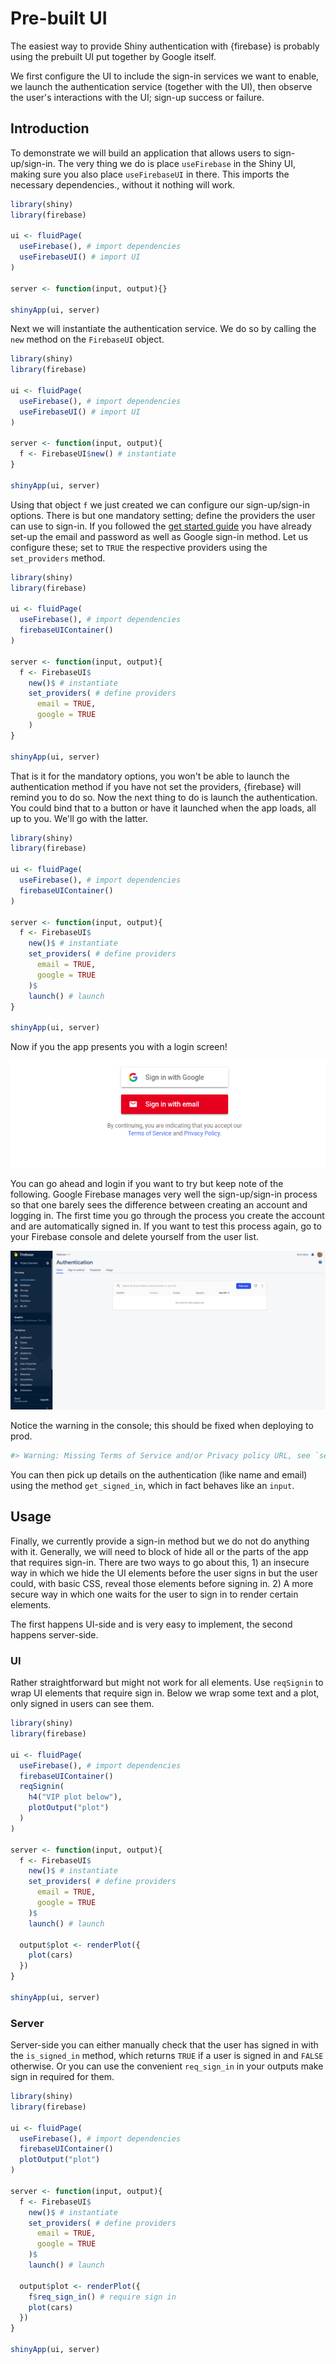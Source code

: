 # Pre-built UI

The easiest way to provide Shiny authentication with {firebase} is probably using the prebuilt UI put together by Google itself.

We first configure the UI to include the sign-in services we want to enable, we launch the authentication service (together with the UI), then observe the user's interactions with the UI; sign-up success or failure.

## Introduction

To demonstrate we will build an application that allows users to sign-up/sign-in. The very thing we do is place `useFirebase` in the Shiny UI, making sure you also place `useFirebaseUI` in there. This imports the necessary dependencies., without it nothing will work.

```r
library(shiny)
library(firebase)

ui <- fluidPage(
  useFirebase(), # import dependencies
  useFirebaseUI() # import UI
)

server <- function(input, output){}

shinyApp(ui, server)
```

Next we will instantiate the authentication service. We do so by calling the `new` method on the `FirebaseUI` object.

```r
library(shiny)
library(firebase)

ui <- fluidPage(
  useFirebase(), # import dependencies
  useFirebaseUI() # import UI
)

server <- function(input, output){
  f <- FirebaseUI$new() # instantiate
}

shinyApp(ui, server)
```

Using that object `f` we just created we can configure our sign-up/sign-in options. There is but one mandatory setting; define the providers the user can use to sign-in. If you followed the [get started guide](/guide/get-started/) you have already set-up the email and password as well as Google sign-in method. Let us configure these; set to `TRUE` the respective providers using the `set_providers` method.

```r
library(shiny)
library(firebase)

ui <- fluidPage(
  useFirebase(), # import dependencies
  firebaseUIContainer()
)

server <- function(input, output){
  f <- FirebaseUI$
    new()$ # instantiate
    set_providers( # define providers
      email = TRUE, 
      google = TRUE
    )
}

shinyApp(ui, server)
```

That is it for the mandatory options, you won't be able to launch the authentication method if you have not set the providers, {firebase} will remind you to do so. Now the next thing to do is launch the authentication. You could bind that to a button or have it launched when the app loads, all up to you. We'll go with the latter.

```r
library(shiny)
library(firebase)

ui <- fluidPage(
  useFirebase(), # import dependencies
  firebaseUIContainer()
)

server <- function(input, output){
  f <- FirebaseUI$
    new()$ # instantiate
    set_providers( # define providers
      email = TRUE, 
      google = TRUE
    )$
    launch() # launch
}

shinyApp(ui, server)
```
Now if you the app presents you with a login screen! 

![Login with email or Google](ui_simple.png)

You can go ahead and login if you want to try but keep note of the following. Google Firebase manages very well the sign-up/sign-in process so that one barely sees the difference between creating an account and logging in. The first time you go through the process you create the account and are automatically signed in. If you want to test this process again, go to your Firebase console and delete yourself from the user list. 

![Users signed up - delete or add from the console](fireblaze_users.png)

Notice the warning in the console; this should be fixed when deploying to prod.

```r
#> Warning: Missing Terms of Service and/or Privacy policy URL, see `set_tos_url` and `set_privacy_policy_url` methods
```

You can then pick up details on the authentication (like name and email) using the method `get_signed_in`, which in fact behaves like an `input`.

## Usage

Finally, we currently provide a sign-in method but we do not do anything with it. Generally, we will need to block of hide all or the parts of the app that requires sign-in. There are two ways to go about this, 1) an insecure way in which we hide the UI elements before the user signs in but the user could, with basic CSS, reveal those elements before signing in. 2) A more secure way in which one waits for the user to sign in to render certain elements.

The first happens UI-side and is very easy to implement, the second happens server-side.

### UI

Rather straightforward but might not work for all elements. Use `reqSignin` to wrap UI elements that require sign in. Below we wrap some text and a plot, only signed in users can see them.

```r
library(shiny)
library(firebase)

ui <- fluidPage(
  useFirebase(), # import dependencies
  firebaseUIContainer()
  reqSignin(
    h4("VIP plot below"),
    plotOutput("plot")
  )
)

server <- function(input, output){
  f <- FirebaseUI$
    new()$ # instantiate
    set_providers( # define providers
      email = TRUE, 
      google = TRUE
    )$
    launch() # launch

  output$plot <- renderPlot({
    plot(cars)
  })
}

shinyApp(ui, server)
```

### Server

Server-side you can either manually check that the user has signed in with the `is_signed_in` method, which returns `TRUE` if a user is signed in and `FALSE` otherwise. Or you can use the convenient `req_sign_in` in your outputs make sign in required for them.

```r
library(shiny)
library(firebase)

ui <- fluidPage(
  useFirebase(), # import dependencies
  firebaseUIContainer()
  plotOutput("plot")
)

server <- function(input, output){
  f <- FirebaseUI$
    new()$ # instantiate
    set_providers( # define providers
      email = TRUE, 
      google = TRUE
    )$
    launch() # launch

  output$plot <- renderPlot({
    f$req_sign_in() # require sign in
    plot(cars)
  })
}

shinyApp(ui, server)
```
